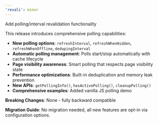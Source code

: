 ```yaml
---
'revali': minor
---
```


Add polling/interval revalidation functionality

This release introduces comprehensive polling capabilities:

- **New polling options**: `refreshInterval`, `refreshWhenHidden`, `refreshWhenOffline`, `dedupingInterval`
- **Automatic polling management**: Polls start/stop automatically with cache lifecycle
- **Page visibility awareness**: Smart polling that respects page visibility state
- **Performance optimizations**: Built-in deduplication and memory leak prevention
- **New APIs**: `getPollingInfo()`, `hasActivePolling()`, `cleanupPolling()`
- **Comprehensive examples**: Added vanilla JS polling demo

**Breaking Changes**: None - fully backward compatible

**Migration Guide**: No migration needed, all new features are opt-in via configuration options.
